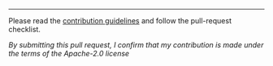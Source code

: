 ----

Please read the [contribution guidelines](https://github.com/awslabs/aws-cdk/blob/master/CONTRIBUTING.md) and follow the pull-request checklist.

*By submitting this pull request, I confirm that my contribution is made under the terms of the Apache-2.0 license*
